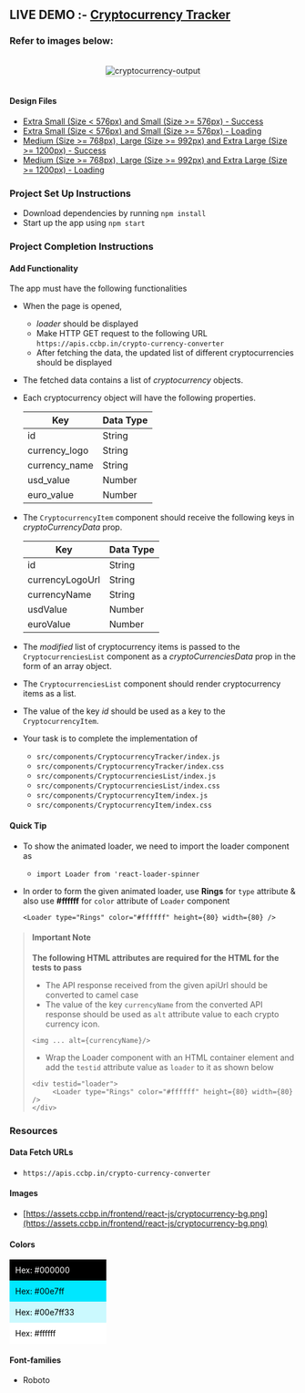 ## LIVE DEMO :- <a href="https://crypto-currency-tracker-swathi.netlify.app/">Cryptocurrency Tracker</a>

### Refer to images below:

<br/>

<div style="text-align: center;">
    <img src="https://assets.ccbp.in/frontend/content/react-js/cryptocurrency-tracker-output.gif" alt="cryptocurrency-output" style="max-width:70%;box-shadow:0 2.8px 2.2px rgba(0, 0, 0, 0.12)">
</div>
<br/>

#### Design Files

- [Extra Small (Size < 576px) and Small (Size >= 576px) - Success](https://assets.ccbp.in/frontend/content/react-js/cryptocurrency-sm-success-output.png)
- [Extra Small (Size < 576px) and Small (Size >= 576px) - Loading](https://assets.ccbp.in/frontend/content/react-js/cryptocurrency-sm-loading-output.png)
- [Medium (Size >= 768px), Large (Size >= 992px) and Extra Large (Size >= 1200px) - Success](https://assets.ccbp.in/frontend/content/react-js/cryptocurrency-lg-success-output.png)
- [Medium (Size >= 768px), Large (Size >= 992px) and Extra Large (Size >= 1200px) - Loading](https://assets.ccbp.in/frontend/content/react-js/cryptocurrency-lg-loading-output.png)

### Project Set Up Instructions

- Download dependencies by running `npm install`
- Start up the app using `npm start`

### Project Completion Instructions

#### Add Functionality

The app must have the following functionalities

- When the page is opened,

  - _loader_ should be displayed
  - Make HTTP GET request to the following URL
    `https://apis.ccbp.in/crypto-currency-converter`
  - After fetching the data, the updated list of different cryptocurrencies should be displayed

- The fetched data contains a list of _cryptocurrency_ objects.
- Each cryptocurrency object will have the following properties.

  | Key           | Data Type |
  | ------------- | --------- |
  | id            | String    |
  | currency_logo | String    |
  | currency_name | String    |
  | usd_value     | Number    |
  | euro_value    | Number    |

- The `CryptocurrencyItem` component should receive the following keys in _cryptoCurrencyData_ prop.

  | Key             | Data Type |
  | --------------- | --------- |
  | id              | String    |
  | currencyLogoUrl | String    |
  | currencyName    | String    |
  | usdValue        | Number    |
  | euroValue       | Number    |

- The _modified_ list of cryptocurrency items is passed to the `CryptocurrenciesList` component as a _cryptoCurrenciesData_ prop in the form of an array object.
- The `CryptocurrenciesList` component should render cryptocurrency items as a list.
- The value of the key _id_ should be used as a key to the `CryptocurrencyItem`.

- Your task is to complete the implementation of
  - `src/components/CryptocurrencyTracker/index.js`
  - `src/components/CryptocurrencyTracker/index.css`
  - `src/components/CryptocurrenciesList/index.js`
  - `src/components/CryptocurrenciesList/index.css`
  - `src/components/CryptocurrencyItem/index.js`
  - `src/components/CryptocurrencyItem/index.css`

#### Quick Tip

- To show the animated loader, we need to import the loader component as
  - `import Loader from 'react-loader-spinner`
- In order to form the given animated loader, use **Rings** for `type` attribute
  & also use **#ffffff** for `color` attribute of `Loader` component

  ```
  <Loader type="Rings" color="#ffffff" height={80} width={80} />
  ```

> #### Important Note
>
> **The following HTML attributes are required for the HTML for the tests to pass**
>
> - The API response received from the given apiUrl should be converted to camel case
> - The value of the key `currencyName` from the converted API response should be used as `alt` attribute value to each crypto currency icon.
>
> ```
> <img ... alt={currencyName}/>
> ```
>
> - Wrap the Loader component with an HTML container element and add the
>   `testid` attribute value as `loader` to it as shown below
>
> ```
> <div testid="loader">
>      <Loader type="Rings" color="#ffffff" height={80} width={80} />
> </div>
> ```

### Resources

#### Data Fetch URLs

- `https://apis.ccbp.in/crypto-currency-converter`

#### Images

- [https://assets.ccbp.in/frontend/react-js/cryptocurrency-bg.png](https://assets.ccbp.in/frontend/react-js/cryptocurrency-bg.png)

#### Colors

<div style="background-color: #000000; width: 150px; padding: 10px; color: white">Hex: #000000</div>
<div style="background-color: #00e7ff; width: 150px; padding: 10px; color: black">Hex: #00e7ff</div>
<div style="background-color: #00e7ff33; width: 150px; padding: 10px; color: black">Hex: #00e7ff33</div>
<div style="background-color: #ffffff; width: 150px; padding: 10px; color: black">Hex: #ffffff</div>

#### Font-families

- Roboto
